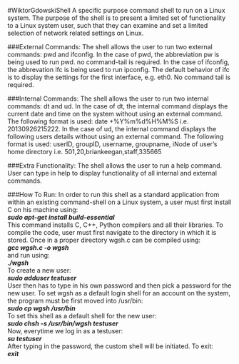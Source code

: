 #WiktorGdowskiShell
A specific purpose command shell to run on a Linux system. The purpose of the shell is to present a limited set of functionality to a Linux system user, such that they can examine and set a limited selection of network related settings on Linux.

###External Commands:
The shell allows the user to run two external commands: pwd and ifconfig. In the case of pwd, the abbreviation pw is being used to run pwd. no command-tail is required. In the case of ifconfig, the abbrevation ifc is being used to run ipconfig. The default behavior of ifc is to display the settings for the first interface, e.g. eth0. No command tail is required.

###Internal Commands:
The shell allows the user to run two internal commands: dt and ud. In the case of dt, the internal command displays the current date and time on the system without using an external command. The following format is used: date +%Y%m%d%H%M%S i.e. 20130926215222. In the case of ud, the internal command displays the following users details without using an external command. The following format is used: userID, groupID, username, groupname, iNode of user’s home directory i.e. 501,20,briankeegan,staff,335665

###Extra Functionality:
The shell allows the user to run a help command. User can type in help to display functionality of all internal and external commands.

###How To Run:
In order to run this shell as a standard application from within an existing command-shell on a Linux system, a user must first install C on his machine using:<br />
**_sudo apt-get install build-essential_**<br />
This command installs C, C++, Python compilers and all their libraries. To compile the code, user must first navigate to the directory in which it is stored. Once in a proper directory wgsh.c can be compiled using:<br />
**_gcc wgsh.c -o wgsh_**<br />
and run using:<br />
**_./wgsh_**<br />
To create a new user:<br />
**_sudo adduser testuser_**<br />
User then has to type in his own password and then pick a password for the new user. To set wgsh as a default login shell for an account on the system, the program must be first moved into /usr/bin:<br />
**_sudo cp wgsh /usr/bin_**<br />
To set this shell as a default shell for the new user:<br />
**_sudo chsh -s /usr/bin/wgsh testuser_**<br />
Now, everytime we log in as a testuser:<br />
**_su testuser_**<br />
After typing in the password, the custom shell will be initiated. To exit:<br />
**_exit_**<br />
